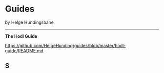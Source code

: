 # Guides
by Helge Hundingsbane

---

**The Hodl Guide**

https://github.com/HelgeHunding/guides/blob/master/hodl-guide/README.md

S
---
